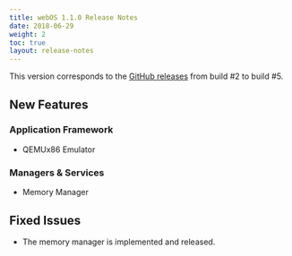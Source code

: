 ```yaml
---
title: webOS 1.1.0 Release Notes
date: 2018-06-29
weight: 2
toc: true
layout: release-notes
---
```


This version corresponds to the [GitHub releases](https://github.com/webosose/build-webos/releases) from build #2 to build #5.

## New Features

### Application Framework

* QEMUx86 Emulator

### Managers & Services

* Memory Manager

## Fixed Issues

* The memory manager is implemented and released.
